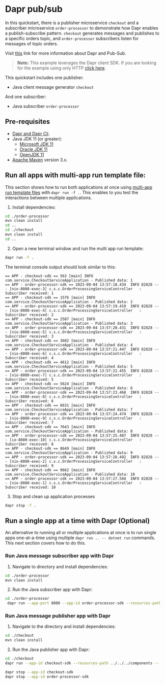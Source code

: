 # Dapr pub/sub

 In this quickstart, there is a publisher microservice `checkout` and a subscriber microservice `order-processor` to demonstrate how Dapr enables a publish-subscribe pattern. `checkout` generates messages and publishes to a specific orders topic, and `order-processor` subscribers listen for messages of topic orders.

Visit [this](https://docs.dapr.io/developing-applications/building-blocks/pubsub/) link for more information about Dapr and Pub-Sub.

> **Note:** This example leverages the Dapr client SDK.  If you are looking for the example using only HTTP [click here](../http).

This quickstart includes one publisher:

- Java client message generator `checkout`

And one subscriber:

- Java subscriber `order-processor`

## Pre-requisites

* [Dapr and Dapr Cli](https://docs.dapr.io/getting-started/install-dapr-cli/).
* Java JDK 11 (or greater):
    * [Microsoft JDK 11](https://docs.microsoft.com/en-us/java/openjdk/download#openjdk-11)
    * [Oracle JDK 11](https://www.oracle.com/technetwork/java/javase/downloads/index.html#JDK11)
    * [OpenJDK 11](https://jdk.java.net/11/)
* [Apache Maven](https://maven.apache.org/install.html) version 3.x.

## Run all apps with multi-app run template file:

This section shows how to run both applications at once using [multi-app run template files](https://docs.dapr.io/developing-applications/local-development/multi-app-dapr-run/multi-app-overview/) with `dapr run -f .`.  This enables to you test the interactions between multiple applications.  

1. Install dependencies: 

<!-- STEP
name: Install Java dependencies
-->
```bash
cd ./order-processor
mvn clean install
cd ..
cd ./checkout
mvn clean install
cd ..
```
<!-- END_STEP -->

2. Open a new terminal window and run the multi app run template:

<!-- STEP
name: Run multi app run template
expected_stdout_lines:
  - 'Started Dapr with app id "order-processor-sdk"'
  - 'Started Dapr with app id "checkout-sdk"'
  - 'Published data: 10'
  - 'Subscriber received: 10'
expected_stderr_lines:
output_match_mode: substring
match_order: none
background: true
sleep: 15
timeout_seconds: 30
-->

```bash
dapr run -f .
```

The terminal console output should look similar to this:

```text
== APP - checkout-sdk == 563 [main] INFO com.service.CheckoutServiceApplication - Published data: 1
== APP - order-processor-sdk == 2023-09-04 13:57:18.434  INFO 82828 --- [nio-8080-exec-3] c.s.c.OrderProcessingServiceController   : Subscriber received: 1
== APP - checkout-sdk == 1576 [main] INFO com.service.CheckoutServiceApplication - Published data: 2
== APP - order-processor-sdk == 2023-09-04 13:57:19.419  INFO 82828 --- [nio-8080-exec-4] c.s.c.OrderProcessingServiceController   : Subscriber received: 2
== APP - checkout-sdk == 2587 [main] INFO com.service.CheckoutServiceApplication - Published data: 3
== APP - order-processor-sdk == 2023-09-04 13:57:20.431  INFO 82828 --- [nio-8080-exec-5] c.s.c.OrderProcessingServiceController   : Subscriber received: 3
== APP - checkout-sdk == 3602 [main] INFO com.service.CheckoutServiceApplication - Published data: 4
== APP - order-processor-sdk == 2023-09-04 13:57:21.447  INFO 82828 --- [nio-8080-exec-6] c.s.c.OrderProcessingServiceController   : Subscriber received: 4
== APP - checkout-sdk == 4612 [main] INFO com.service.CheckoutServiceApplication - Published data: 5
== APP - order-processor-sdk == 2023-09-04 13:57:22.455  INFO 82828 --- [nio-8080-exec-7] c.s.c.OrderProcessingServiceController   : Subscriber received: 5
== APP - checkout-sdk == 5624 [main] INFO com.service.CheckoutServiceApplication - Published data: 6
== APP - order-processor-sdk == 2023-09-04 13:57:23.468  INFO 82828 --- [nio-8080-exec-8] c.s.c.OrderProcessingServiceController   : Subscriber received: 6
== APP - checkout-sdk == 6631 [main] INFO com.service.CheckoutServiceApplication - Published data: 7
== APP - order-processor-sdk == 2023-09-04 13:57:24.474  INFO 82828 --- [nio-8080-exec-9] c.s.c.OrderProcessingServiceController   : Subscriber received: 7
== APP - checkout-sdk == 7643 [main] INFO com.service.CheckoutServiceApplication - Published data: 8
== APP - order-processor-sdk == 2023-09-04 13:57:25.487  INFO 82828 --- [io-8080-exec-10] c.s.c.OrderProcessingServiceController   : Subscriber received: 8
== APP - checkout-sdk == 8649 [main] INFO com.service.CheckoutServiceApplication - Published data: 9
== APP - order-processor-sdk == 2023-09-04 13:57:26.492  INFO 82828 --- [nio-8080-exec-2] c.s.c.OrderProcessingServiceController   : Subscriber received: 9
== APP - checkout-sdk == 9662 [main] INFO com.service.CheckoutServiceApplication - Published data: 10
== APP - order-processor-sdk == 2023-09-04 13:57:27.504  INFO 82828 --- [nio-8080-exec-1] c.s.c.OrderProcessingServiceController   : Subscriber received: 10
```

3. Stop and clean up application processes

```bash
dapr stop -f .
```
<!-- END_STEP -->

## Run a single app at a time with Dapr (Optional)

An alternative to running all or multiple applications at once is to run single apps one-at-a-time using multiple `dapr run .. -- dotnet run` commands.  This next section covers how to do this. 

### Run Java message subscriber app with Dapr

1. Navigate to directory and install dependencies:

```bash
cd ./order-processor
mvn clean install
```

2. Run the Java subscriber app with Dapr:

```bash
cd ./order-processor
 dapr run --app-port 8080 --app-id order-processor-sdk --resources-path ../../../components -- java -jar target/OrderProcessingService-0.0.1-SNAPSHOT.jar
```

### Run Java message publisher app with Dapr

1. Navigate to the directory and install dependencies:

```bash
cd ./checkout
mvn clean install
```

2. Run the Java publisher app with Dapr:

```bash
cd ./checkout
dapr run --app-id checkout-sdk --resources-path ../../../components -- java -jar target/CheckoutService-0.0.1-SNAPSHOT.jar
```

```bash
dapr stop --app-id checkout-sdk
dapr stop --app-id order-processor-sdk
```
